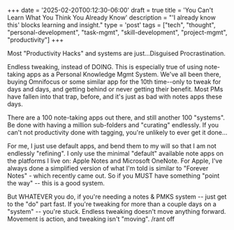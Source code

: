 +++
date = '2025-02-20T00:12:30-06:00'
draft = true
title = 'You Can&#39;t Learn What You Think You Already Know'
description = "'I already know this' blocks learning and insight."
type = 'post'
tags = ["tech", "thought", "personal-development", "task-mgmt", "skill-development", "project-mgmt", "productivity"]
+++

Most "Productivity Hacks" and systems are just...Disguised Procrastination.

Endless tweaking, instead of DOING. This is especially true of using note-taking apps as a Personal Knowledge Mgmt System. We've all been there, buying Omnifocus or some similar app for the 10th time--only to tweak for days and days, and getting behind or never getting their benefit. Most PMs have fallen into that trap, before, and it's just as bad with notes apps these days.

There are a 100 note-taking apps out there, and still another 100 "systems". Be done with having a million sub-folders and "curating" endlessly. If you can't not productivity done with tagging, you're unlikely to ever get it done...

For me, I just use default apps, and bend them to my will so that I am not endlessly "refining". I only use the minimal "default" available note apps on the platforms I live on: Apple Notes and Microsoft OneNote. For Apple, I've always done a simplified version of what I'm told is similar to "Forever Notes" - which recently came out. So if you MUST have something "point the way" -- this is a good system. 

But WHATEVER you do, if you're needing a notes & PMKS system -- just get to the "do" part fast. If you're tweaking for more than a couple days on a "system" -- you're stuck. Endless tweaking doesn't move anything forward. Movement is action, and tweaking isn't "moving". /rant off